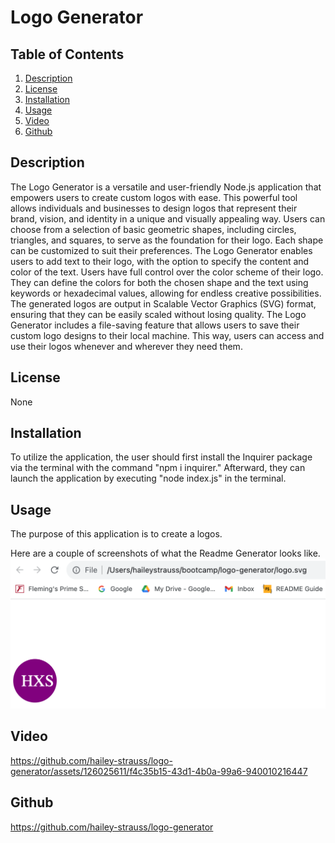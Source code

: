 # Logo Generator

## Table of Contents

1. [ Description](#Description)
2. [License](#License)
3. [Installation](#Installation)
4. [ Usage](#Usage)
5. [ Video](#Video)
6. [ Github](#Github)

<a name="Description"></a>

## Description

The Logo Generator is a versatile and user-friendly Node.js application that empowers users to create custom logos with ease. This powerful tool allows individuals and businesses to design logos that represent their brand, vision, and identity in a unique and visually appealing way. Users can choose from a selection of basic geometric shapes, including circles, triangles, and squares, to serve as the foundation for their logo. Each shape can be customized to suit their preferences. The Logo Generator enables users to add text to their logo, with the option to specify the content and color of the text. Users have full control over the color scheme of their logo. They can define the colors for both the chosen shape and the text using keywords or hexadecimal values, allowing for endless creative possibilities. The generated logos are output in Scalable Vector Graphics (SVG) format, ensuring that they can be easily scaled without losing quality. The Logo Generator includes a file-saving feature that allows users to save their custom logo designs to their local machine. This way, users can access and use their logos whenever and wherever they need them.

<a name="License"></a>

## License

None

<a name="Installation"></a>

## Installation

To utilize the application, the user should first install the Inquirer package via the terminal with the command "npm i inquirer." Afterward, they can launch the application by executing "node index.js" in the terminal.

<a name="Usage"></a>

## Usage

The purpose of this application is to create a logos.

Here are a couple of screenshots of what the Readme Generator looks like.
![screenshot](/assets/img/logo.png)

<a name="Video"></a>

## Video

https://github.com/hailey-strauss/logo-generator/assets/126025611/f4c35b15-43d1-4b0a-99a6-940010216447

## Github

<a name="Github"></a>

https://github.com/hailey-strauss/logo-generator
